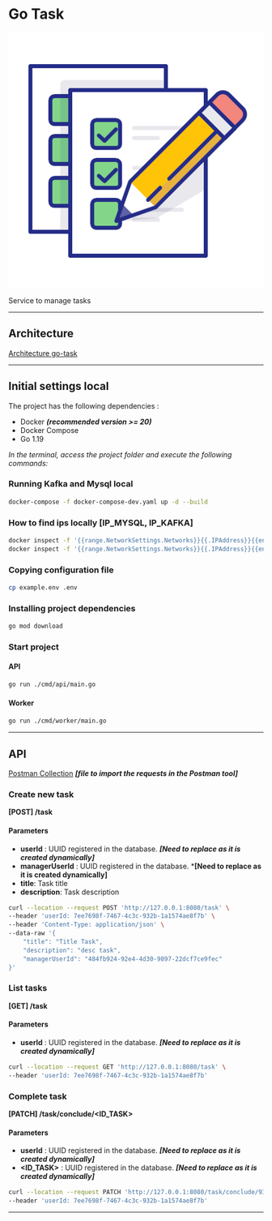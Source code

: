 # Go Task

![go-task logo](/docs/task-icon.png)

Service to manage tasks

-------

## Architecture

[Architecture go-task](/docs/architecture.md)

-------

## Initial settings local
The project has the following dependencies :

* Docker ***(recommended version >= 20)***
* Docker Compose
* Go 1.19


*In the terminal, access the project folder and execute the following commands:*

### Running Kafka and Mysql local
```bash
docker-compose -f docker-compose-dev.yaml up -d --build
```

### How to find ips locally [IP_MYSQL, IP_KAFKA]
```bash
docker inspect -f '{{range.NetworkSettings.Networks}}{{.IPAddress}}{{end}}' mysql.go-task
docker inspect -f '{{range.NetworkSettings.Networks}}{{.IPAddress}}{{end}}' kafka.go-task
```

### Copying configuration file
```bash
cp example.env .env
```

### Installing project dependencies
```bash
go mod download
```

### Start project
#### API
```bash
go run ./cmd/api/main.go
```
#### Worker
```bash
go run ./cmd/worker/main.go
```

---- 

## API

[Postman Collection](./docs/postman_collection.json) ***[file to import the requests in the Postman tool]***

### Create new task
**[POST] /task**
#### Parameters
* **userId** : UUID registered in the database. ***[Need to replace as it is created dynamically]***
* **managerUserId** : UUID registered in the database. ***[Need to replace as it is created dynamically]**
* **title**: Task title
* **description**: Task description
```bash
curl --location --request POST 'http://127.0.0.1:8080/task' \
--header 'userId: 7ee7698f-7467-4c3c-932b-1a1574ae8f7b' \
--header 'Content-Type: application/json' \
--data-raw '{
    "title": "Title Task",
    "description": "desc task",
    "managerUserId": "484fb924-92e4-4d30-9897-22dcf7ce9fec"
}'
```

### List tasks
**[GET] /task**
#### Parameters
* **userId** : UUID registered in the database. ***[Need to replace as it is created dynamically]***
```bash
curl --location --request GET 'http://127.0.0.1:8080/task' \
--header 'userId: 7ee7698f-7467-4c3c-932b-1a1574ae8f7b'
```

### Complete task
**[PATCH] /task/conclude/<ID_TASK>**
#### Parameters
* **userId** : UUID registered in the database. ***[Need to replace as it is created dynamically]***
* **<ID_TASK>** : UUID registered in the database. ***[Need to replace as it is created dynamically]***
```bash
curl --location --request PATCH 'http://127.0.0.1:8080/task/conclude/93278ef1-04b1-4133-aa23-57b6e1bf7d2a' \
--header 'userId: 7ee7698f-7467-4c3c-932b-1a1574ae8f7b'
```

----
